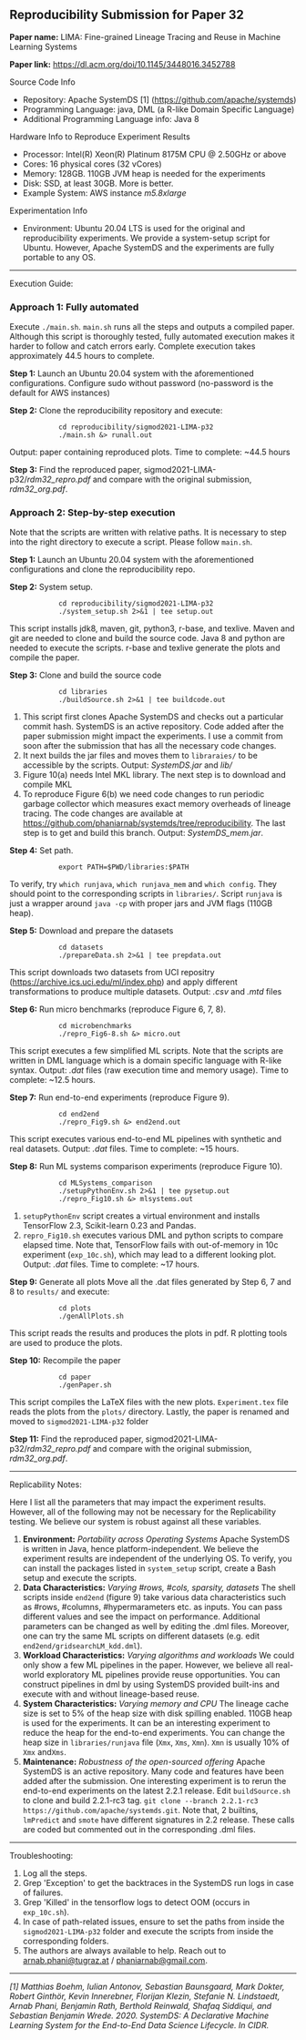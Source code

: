 ## Reproducibility Submission for Paper 32

**Paper name:** LIMA: Fine-grained Lineage Tracing and Reuse in Machine Learning Systems

**Paper link:** https://dl.acm.org/doi/10.1145/3448016.3452788

Source Code Info
 - Repository: Apache SystemDS [1] (https://github.com/apache/systemds)
 - Programming Language: java, DML (a R-like Domain Specific Language)
 - Additional Programming Language info: Java 8

Hardware Info to Reproduce Experiment Results

 - Processor: Intel(R) Xeon(R) Platinum 8175M CPU @ 2.50GHz or above
 - Cores: 16 physical cores (32 vCores)
 - Memory: 128GB. 110GB JVM heap is needed for the experiments
 - Disk: SSD, at least 30GB. More is better.
 - Example System: AWS instance *m5.8xlarge*

Experimentation Info

 - Environment: Ubuntu 20.04 LTS is used for the original and reproducibility experiments. We provide a system-setup script for Ubuntu. However, Apache SystemDS and the experiments are fully portable to any OS.
-----------------------------------

Execution Guide:

### Approach 1: Fully automated 
Execute `./main.sh`. `main.sh` runs all the steps and outputs a compiled paper. Although this script is thoroughly tested, fully automated execution makes it harder to follow and catch errors early. Complete execution takes approximately 44.5 hours to complete.
   
**Step 1:** Launch an Ubuntu 20.04 system with the aforementioned configurations.   Configure sudo without password (no-password is the default for AWS instances)
   
**Step 2:** Clone the reproducibility repository and execute:

                cd reproducibility/sigmod2021-LIMA-p32
                ./main.sh &> runall.out  

Output: paper containing reproduced plots. Time to complete: ~44.5 hours
   
**Step 3:** Find the reproduced paper, sigmod2021-LIMA-p32/*rdm32_repro.pdf*  and compare with the original submission, *rdm32_org.pdf*.

### Approach 2: Step-by-step execution
Note that the scripts are written with relative paths. It is necessary to step into the right directory to execute a script. Please follow `main.sh`.

**Step 1:** Launch an Ubuntu 20.04 system with the aforementioned configurations and clone the reproducibility repo.

**Step 2:** System setup.

                cd reproducibility/sigmod2021-LIMA-p32 
                ./system_setup.sh 2>&1 | tee setup.out

  This script installs jdk8, maven, git, python3, r-base, and texlive. Maven and git are needed to clone and build the source code. Java 8 and python are needed to execute the scripts. r-base and texlive generate the plots and compile the paper.

**Step 3:** Clone and build the source code

                cd libraries
                ./buildSource.sh 2>&1 | tee buildcode.out

  1) This script first clones Apache SystemDS and checks out a particular commit hash. SystemDS is an active repository. Code added after the paper submission might impact the experiments. I use a commit from soon after the submission that has all the necessary code changes.
  2) It next builds the jar files and moves them to `libraraies/` to be accessible by the scripts. Output: *SystemDS.jar* and *lib/*
  3) Figure 10(a) needs Intel MKL library. The next step is to download and compile MKL
  4) To reproduce Figure 6(b) we need code changes to run periodic garbage collector which measures exact memory overheads of lineage tracing. The code changes are available at https://github.com/phaniarnab/systemds/tree/reproducibility. The last step is to get and build this branch. Output: *SystemDS_mem.jar*. 

**Step 4:** Set path.

                export PATH=$PWD/libraries:$PATH

  To verify, try `which runjava`, `which runjava_mem` and `which config`. They should point to the corresponding scripts in `libraries/`. Script `runjava` is  just a wrapper around `java -cp` with proper jars and JVM flags (110GB heap).

**Step 5:** Download and prepare the datasets

                cd datasets
                ./prepareData.sh 2>&1 | tee prepdata.out

  This script downloads two datasets from UCI repositry (https://archive.ics.uci.edu/ml/index.php) and apply different transformations to produce multiple datasets. 
  Output: *.csv* and *.mtd* files

**Step 6:** Run micro benchmarks (reproduce Figure 6, 7, 8).

                cd microbenchmarks
                ./repro_Fig6-8.sh &> micro.out

  This script executes a few simplified ML scripts. Note that the scripts are written in DML language which is a domain specific language with R-like syntax. 
  Output: *.dat* files (raw execution time and memory usage). Time to complete: ~12.5 hours.

**Step 7:** Run end-to-end experiments (reproduce Figure 9).

                cd end2end
                ./repro_Fig9.sh &> end2end.out

  This script executes various end-to-end ML pipelines with synthetic and real datasets.
  Output: *.dat* files. Time to complete: ~15 hours.

**Step 8:** Run ML systems comparison experiments (reproduce Figure 10).

                cd MLSystems_comparison
                ./setupPythonEnv.sh 2>&1 | tee pysetup.out
                ./repro_Fig10.sh &> mlsystems.out

  1) `setupPythonEnv` script creates a virtual environment and installs TensorFlow 2.3, Scikit-learn 0.23 and Pandas.
  2) `repro_Fig10.sh` executes various DML and python scripts to compare elapsed time. Note that, TensorFlow fails with out-of-memory in 10c experiment (`exp_10c.sh`), which may lead to a different looking plot.
Output: *.dat* files. Time to complete: ~17 hours.

**Step 9:** Generate all plots
  Move all the .dat files generated by Step 6, 7 and 8 to `results/` and execute:

                cd plots
                ./genAllPlots.sh

  This script reads the results and produces the plots in pdf. R plotting tools are used to produce the plots.

**Step 10:** Recompile the paper

                cd paper
                ./genPaper.sh

  This script compiles the LaTeX files with the new plots. `Experiment.tex` file reads the plots from the `plots/` directory.
  Lastly, the paper is renamed and moved to `sigmod2021-LIMA-p32` folder

**Step 11:** Find the reproduced paper, sigmod2021-LIMA-p32/*rdm32_repro.pdf* and compare with the original submission, *rdm32_org.pdf*.

--------------------------------------

Replicability Notes:

Here I list all the parameters that may impact the experiment results. However, all of the following may not be necessary
for the Replicability testing. We believe our system is robust against all these variables.
1) **Environment:** *Portability across Operating Systems*
  Apache SystemDS is written in Java, hence platform-independent. We believe the experiment results are independent of the underlying OS. To verify, you can install the packages listed in  `system_setup` script, create a Bash setup and execute the scripts.
2) **Data Characteristics:** *Varying #rows, #cols, sparsity, datasets*
  The shell scripts inside `end2end` (figure 9) take various data characteristics such as #rows, #columns, #hypermarameters etc. as inputs. You can pass different values and see the impact on performance. Additional parameters can be changed as well by editing the .dml files. Moreover, one can try the same ML scripts on different datasets (e.g. edit `end2end/gridsearchLM_kdd.dml`).
3) **Workload Characteristics:** *Varying algorithms and workloads*
  We could only show a few ML pipelines in the paper. However, we believe all real-world exploratory ML pipelines provide reuse opportunities. You can construct pipelines in dml by using SystemDS provided built-ins and execute with and without lineage-based reuse.
4) **System Characteristics:** *Varying memory and CPU*
  The lineage cache size is set to 5% of the heap size with disk spilling enabled. 110GB heap is used for the experiments. It can be an interesting experiment to reduce the heap for the end-to-end experiments. You can change the heap size in `libraries/runjava` file (`Xmx`, `Xms`, `Xmn`). `Xmn` is usually 10% of `Xmx` and`Xms`.
5) **Maintenance:** *Robustness of the open-sourced offering*
  Apache SystemDS is an active repository. Many code and features have been added after the submission. One interesting experiment is to rerun the end-to-end experiments on the latest 2.2.1 release. Edit `buildSource.sh` to clone and build 2.2.1-rc3 tag. `git clone --branch 2.2.1-rc3 https://github.com/apache/systemds.git`. Note that, 2 builtins, `lmPredict` and `smote` have different signatures in 2.2 release. These calls are coded but commented out in the corresponding .dml files.
  
---------------------------------------------

Troubleshooting:
1) Log all the steps.
2) Grep 'Exception' to get the backtraces in the SystemDS run logs in case of failures.
3) Grep 'Killed' in the tensorflow logs to detect OOM (occurs in `exp_10c.sh`).
4) In case of path-related issues, ensure to set the paths from inside the `sigmod2021-LIMA-p32` folder and execute the scripts from inside the corresponding folders.
5) The authors are always available to help. Reach out to arnab.phani@tugraz.at / phaniarnab@gmail.com.

----

*[1] Matthias Boehm, Iulian Antonov, Sebastian Baunsgaard, Mark Dokter, Robert Ginthör, Kevin Innerebner, Florijan Klezin, Stefanie N. Lindstaedt, Arnab Phani, Benjamin Rath, Berthold Reinwald, Shafaq Siddiqui, and Sebastian Benjamin
Wrede. 2020. SystemDS: A Declarative Machine Learning System for the End-to-End Data Science Lifecycle. In CIDR.*

